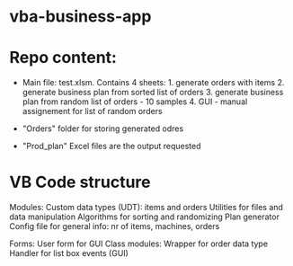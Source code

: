 # vba-business-app

# Repo content:

* Main file: test.xlsm. Contains 4 sheets:
         1. generate orders with items
         2. generate business plan from sorted list of orders
         3. generate business plan from random list of orders - 10 samples
         4. GUI - manual assignement for list of random orders
         
* "Orders" folder for storing generated odres

* "Prod_plan" Excel files are the output requested

# VB Code structure
Modules:
    Custom data types (UDT): items and orders
    Utilities for files and data manipulation
    Algorithms for sorting and randomizing
    Plan generator
    Config file for general info: nr of items, machines, orders
    
Forms:
    User form for GUI
Class modules:
    Wrapper for order data type
    Handler for list box events (GUI)
